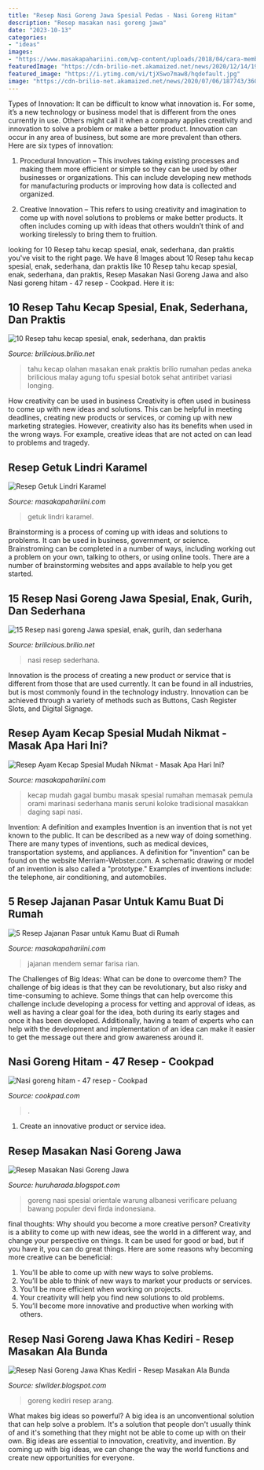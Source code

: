 ```yaml
---
title: "Resep Nasi Goreng Jawa Spesial Pedas - Nasi Goreng Hitam"
description: "Resep masakan nasi goreng jawa"
date: "2023-10-13"
categories:
- "ideas"
images:
- "https://www.masakapahariini.com/wp-content/uploads/2018/04/cara-membuat-ayam-kecap-spesial-780x440.jpg"
featuredImage: "https://cdn-brilio-net.akamaized.net/news/2020/12/14/197184/1371127-resep-tahu-kecap.jpg"
featured_image: "https://i.ytimg.com/vi/tjXSwo7maw8/hqdefault.jpg"
image: "https://cdn-brilio-net.akamaized.net/news/2020/07/06/187743/360x180-12-resep-frozen-food-paling-enak-mudah-dibuat-cocok-untuk-dijual-200706x.jpg"
---
```



Types of Innovation:
It can be difficult to know what innovation is. For some, it’s a new technology or business model that is different from the ones currently in use. Others might call it when a company applies creativity and innovation to solve a problem or make a better product. Innovation can occur in any area of business, but some are more prevalent than others. Here are six types of innovation:
1. Procedural Innovation – This involves taking existing processes and making them more efficient or simple so they can be used by other businesses or organizations. This can include developing new methods for manufacturing products or improving how data is collected and organized.

2. Creative Innovation – This refers to using creativity and imagination to come up with novel solutions to problems or make better products. It often includes coming up with ideas that others wouldn’t think of and working tirelessly to bring them to fruition.

	

		
looking for 10 Resep tahu kecap spesial, enak, sederhana, dan praktis you've visit to the right page. We have 8 Images about 10 Resep tahu kecap spesial, enak, sederhana, dan praktis like 10 Resep tahu kecap spesial, enak, sederhana, dan praktis, Resep Masakan Nasi Goreng Jawa and also Nasi goreng hitam - 47 resep - Cookpad. Here it is:
		
    
## 10 Resep Tahu Kecap Spesial, Enak, Sederhana, Dan Praktis

<img loading=lazy src="https://cdn-brilio-net.akamaized.net/news/2020/12/14/197184/1371127-resep-tahu-kecap.jpg" onerror="this.onerror=null;this.src='https://tse4.mm.bing.net/th?id=OIP.uMxbtz2tc2wMTOTBfDhRfgHaHa&amp;pid=15.1';" alt="10 Resep tahu kecap spesial, enak, sederhana, dan praktis">

_Source: brilicious.brilio.net_

>tahu kecap olahan masakan enak praktis brilio rumahan pedas aneka brilicious malay agung tofu spesial botok sehat antiribet variasi longing. 

	

How creativity can be used in business
Creativity is often used in business to come up with new ideas and solutions. This can be helpful in meeting deadlines, creating new products or services, or coming up with new marketing strategies. However, creativity also has its benefits when used in the wrong ways. For example, creative ideas that are not acted on can lead to problems and tragedy.

    
## Resep Getuk Lindri Karamel

<img loading=lazy src="https://www.masakapahariini.com/wp-content/uploads/2020/11/Getuk-Lindri-Karamel-780x440.jpg" onerror="this.onerror=null;this.src='https://tse4.mm.bing.net/th?id=OIP.iGPrYOn-a_yFftGjG6GaoAHaEL&amp;pid=15.1';" alt="Resep Getuk Lindri Karamel">

_Source: masakapahariini.com_

>getuk lindri karamel. 

	

Brainstorming is a process of coming up with ideas and solutions to problems. It can be used in business, government, or science. Brainstroming can be completed in a number of ways, including working out a problem on your own, talking to others, or using online tools. There are a number of brainstorming websites and apps available to help you get started.

    
## 15 Resep Nasi Goreng Jawa Spesial, Enak, Gurih, Dan Sederhana

<img loading=lazy src="https://cdn-brilio-net.akamaized.net/news/2020/07/06/187743/360x180-12-resep-frozen-food-paling-enak-mudah-dibuat-cocok-untuk-dijual-200706x.jpg" onerror="this.onerror=null;this.src='https://tse2.mm.bing.net/th?id=OIP.5mLREY9nhZ1G6HeW3bZi7QAAAA&amp;pid=15.1';" alt="15 Resep nasi goreng Jawa spesial, enak, gurih, dan sederhana">

_Source: brilicious.brilio.net_

>nasi resep sederhana. 

	

Innovation is the process of creating a new product or service that is different from those that are used currently. It can be found in all industries, but is most commonly found in the technology industry. Innovation can be achieved through a variety of methods such as Buttons, Cash Register Slots, and Digital Signage.

    
## Resep Ayam Kecap Spesial Mudah Nikmat - Masak Apa Hari Ini?

<img loading=lazy src="https://www.masakapahariini.com/wp-content/uploads/2018/04/cara-membuat-ayam-kecap-spesial-780x440.jpg" onerror="this.onerror=null;this.src='https://tse4.mm.bing.net/th?id=OIP.qP905VMjE5p3CUKAZrfBmwHaEL&amp;pid=15.1';" alt="Resep Ayam Kecap Spesial Mudah Nikmat - Masak Apa Hari Ini?">

_Source: masakapahariini.com_

>kecap mudah gagal bumbu masak spesial rumahan memasak pemula orami marinasi sederhana manis seruni koloke tradisional masakkan daging sapi nasi. 

	

Invention: A definition and examples
Invention is an invention that is not yet known to the public. It can be described as a new way of doing something. There are many types of inventions, such as medical devices, transportation systems, and appliances. 
A definition for "invention" can be found on the website Merriam-Webster.com. A schematic drawing or model of an invention is also called a "prototype." 
Examples of inventions include: the telephone, air conditioning, and automobiles.

    
## 5 Resep Jajanan Pasar Untuk Kamu Buat Di Rumah

<img loading=lazy src="https://www.masakapahariini.com/wp-content/uploads/2020/08/Semar-Mendem-1024x705.jpg" onerror="this.onerror=null;this.src='https://tse3.mm.bing.net/th?id=OIP.0BfaCAj59T9eOVq_7d3-wgHaFG&amp;pid=15.1';" alt="5 Resep Jajanan Pasar untuk Kamu Buat di Rumah">

_Source: masakapahariini.com_

>jajanan mendem semar farisa rian. 

	

The Challenges of Big Ideas: What can be done to overcome them?
The challenge of big ideas is that they can be revolutionary, but also risky and time-consuming to achieve. Some things that can help overcome this challenge include developing a process for vetting and approval of ideas, as well as having a clear goal for the idea, both during its early stages and once it has been developed. Additionally, having a team of experts who can help with the development and implementation of an idea can make it easier to get the message out there and grow awareness around it.

    
## Nasi Goreng Hitam - 47 Resep - Cookpad

<img loading=lazy src="https://img-global.cpcdn.com/003_recipes/795f1232ff880b91/1200x630cq70/photo.jpg" onerror="this.onerror=null;this.src='https://tse1.mm.bing.net/th?id=OIP.uLxuHFFQT_Gwv0_s8I38QgHaD4&amp;pid=15.1';" alt="Nasi goreng hitam - 47 resep - Cookpad">

_Source: cookpad.com_

>. 

	

1. Create an innovative product or service idea.

    
## Resep Masakan Nasi Goreng Jawa

<img loading=lazy src="http://1.bp.blogspot.com/-K91y6_LiV-k/UXU_fKsZL4I/AAAAAAAAA5k/dDdagNIxolI/s1600/nasi-goreng-jawa.jpg" onerror="this.onerror=null;this.src='https://tse4.mm.bing.net/th?id=OIP.X8U__xrCCh2Mweot0vWmkAHaFj&amp;pid=15.1';" alt="Resep Masakan Nasi Goreng Jawa">

_Source: huruharada.blogspot.com_

>goreng nasi spesial orientale warung albanesi verificare peluang bawang populer devi firda indonesiana. 

	

final thoughts: Why should you become a more creative person?
Creativity is a ability to come up with new ideas, see the world in a different way, and change your perspective on things. It can be used for good or bad, but if you have it, you can do great things. Here are some reasons why becoming more creative can be beneficial: 
1. You’ll be able to come up with new ways to solve problems. 
2. You’ll be able to think of new ways to market your products or services. 
3. You’ll be more efficient when working on projects. 
4. Your creativity will help you find new solutions to old problems. 
5. You’ll become more innovative and productive when working with others.

    
## Resep Nasi Goreng Jawa Khas Kediri - Resep Masakan Ala Bunda

<img loading=lazy src="https://i.ytimg.com/vi/tjXSwo7maw8/hqdefault.jpg" onerror="this.onerror=null;this.src='https://tse1.mm.bing.net/th?id=OIP.Z17nY7XFcbtLmjX3_XbP_gHaFj&amp;pid=15.1';" alt="Resep Nasi Goreng Jawa Khas Kediri - Resep Masakan Ala Bunda">

_Source: slwilder.blogspot.com_

>goreng kediri resep arang. 

	

What makes big ideas so powerful?
A big idea is an unconventional solution that can help solve a problem. It's a solution that people don't usually think of and it's something that they might not be able to come up with on their own. Big ideas are essential to innovation, creativity, and invention. By coming up with big ideas, we can change the way the world functions and create new opportunities for everyone.

